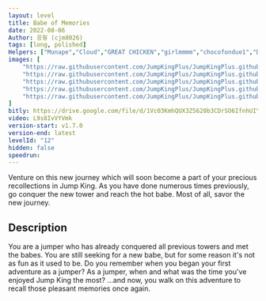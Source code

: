 ```yaml
---
layout: level
title: Babe of Memories
date: 2022-08-06
Author: 응웡 (cjm8026)
tags: [long, polished]
Helpers: ["Munape","Cloud","GREAT CHICKEN","girlmmmm","chocofondue1","DongG"]
images: [
    "https://raw.githubusercontent.com/JumpKingPlus/JumpKingPlus.github.io/www/images/workshop/levels/ws12-banner.png",
    "https://raw.githubusercontent.com/JumpKingPlus/JumpKingPlus.github.io/www/images/workshop/levels/ws12-2.png",
    "https://raw.githubusercontent.com/JumpKingPlus/JumpKingPlus.github.io/www/images/workshop/levels/ws12-3.png",
    "https://raw.githubusercontent.com/JumpKingPlus/JumpKingPlus.github.io/www/images/workshop/levels/ws12-4.png",
    "https://raw.githubusercontent.com/JumpKingPlus/JumpKingPlus.github.io/www/images/workshop/levels/ws12-5.png",
]
bitly: https://drive.google.com/file/d/1Vc03KmhQUX3Z5620b3CDrSO6IfnhUIYN/view?usp=sharing
video: L9s8IvVYVmk
version-start: v1.7.0
version-end: latest
levelId: "12"
hidden: false
speedrun:
---
```


Venture on this new journey which will soon become a part of your precious recollections in Jump King. As you have done numerous times previously, go conquer the new tower and reach the hot babe. Most of all, savor the new journey.

<!-- more -->

<div id="description">
    <h2>Description</h2>
    <p>You are a jumper who has already conquered all previous towers and met the babes. You are still seeking for a new babe, but for some reason it's not as fun as it used to be. Do you remember when you began your first adventure as a jumper? As a jumper, when and what was the time you've enjoyed Jump King the most? ...and now, you walk on this adventure to recall those pleasant memories once again.</p>
</div>